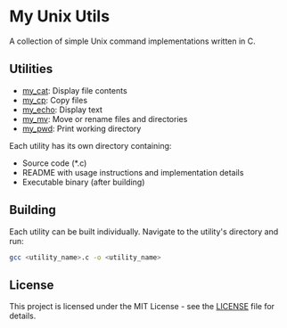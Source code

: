 # My Unix Utils

A collection of simple Unix command implementations written in C.

## Utilities

- [my_cat](./my_cat): Display file contents
- [my_cp](./my_cp): Copy files
- [my_echo](./my_echo): Display text
- [my_mv](./my_mv): Move or rename files and directories
- [my_pwd](./my_pwd): Print working directory

Each utility has its own directory containing:
- Source code (*.c)
- README with usage instructions and implementation details
- Executable binary (after building)

## Building

Each utility can be built individually. Navigate to the utility's directory and run:

```bash
gcc <utility_name>.c -o <utility_name>
```

## License

This project is licensed under the MIT License - see the [LICENSE](LICENSE) file for details.